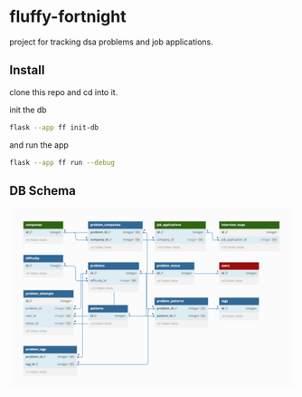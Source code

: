 # fluffy-fortnight

project for tracking dsa problems and job applications.


## Install 

clone this repo and cd into it.


init the db

```bash
flask --app ff init-db
```

and run the app

```bash
flask --app ff run --debug
```


## DB Schema

![db schema](./img/db_schema_keys.png)


